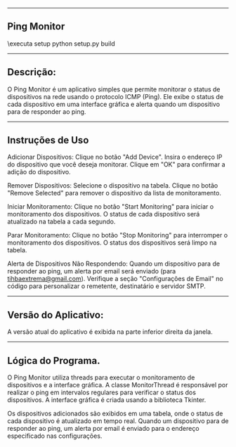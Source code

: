 ----------------------
Ping Monitor 
----------------------
\\executa setup
python setup.py build


----------------------
Descrição:
----------------------
O Ping Monitor é um aplicativo simples que permite 
monitorar o status de dispositivos na rede usando o protocolo ICMP (Ping).
Ele exibe o status de cada dispositivo em uma interface gráfica e 
alerta quando um dispositivo para de responder ao ping.


----------------------
Instruções de Uso
----------------------
Adicionar Dispositivos:
Clique no botão "Add Device".
Insira o endereço IP do dispositivo que você deseja monitorar.
Clique em "OK" para confirmar a adição do dispositivo.

Remover Dispositivos:
Selecione o dispositivo na tabela.
Clique no botão "Remove Selected" para remover o dispositivo da lista de monitoramento.

Iniciar Monitoramento:
Clique no botão "Start Monitoring" para iniciar o monitoramento dos dispositivos.
O status de cada dispositivo será atualizado na tabela a cada segundo.

Parar Monitoramento:
Clique no botão "Stop Monitoring" para interromper o monitoramento dos dispositivos.
O status dos dispositivos será limpo na tabela.

Alerta de Dispositivos Não Respondendo:
Quando um dispositivo para de responder ao ping, um alerta por email será enviado 
(para tihbaextrema@gmail.com). Verifique a seção "Configurações de Email" no 
código para personalizar o remetente, destinatário e servidor SMTP.


----------------------
Versão do Aplicativo:
----------------------
A versão atual do aplicativo é exibida na parte inferior direita da janela.


----------------------
Lógica do Programa.
----------------------
O Ping Monitor utiliza threads para executar o monitoramento de dispositivos e a 
interface gráfica. A classe MonitorThread é responsável por realizar o ping em intervalos 
regulares para verificar o status dos dispositivos. A interface gráfica é criada usando a 
biblioteca Tkinter.

Os dispositivos adicionados são exibidos em uma tabela, onde o status de 
cada dispositivo é atualizado em tempo real. Quando um dispositivo para de
responder ao ping, um alerta por email é enviado para o endereço especificado 
nas configurações.
